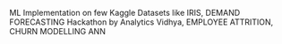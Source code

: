 
ML Implementation on few Kaggle Datasets like IRIS, DEMAND FORECASTING Hackathon by Analytics Vidhya, EMPLOYEE ATTRITION, CHURN MODELLING ANN
